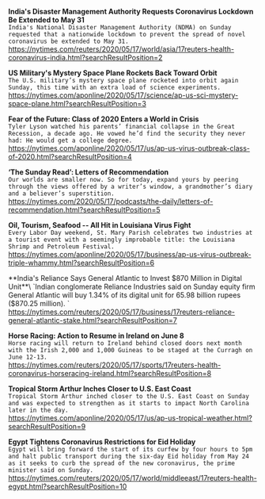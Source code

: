 **India's Disaster Management Authority Requests Coronavirus Lockdown Be Extended to May 31**\
`India's National Disaster Management Authority (NDMA) on Sunday requested that a nationwide lockdown to prevent the spread of novel coronavirus be extended to May 31.`\
https://nytimes.com/reuters/2020/05/17/world/asia/17reuters-health-coronavirus-india.html?searchResultPosition=2

**US Military's Mystery Space Plane Rockets Back Toward Orbit**\
`The U.S. military’s mystery space plane rocketed into orbit again Sunday, this time with an extra load of science experiments. `\
https://nytimes.com/aponline/2020/05/17/science/ap-us-sci-mystery-space-plane.html?searchResultPosition=3

**Fear of the Future: Class of 2020 Enters a World in Crisis**\
`Tyler Lyson watched his parents’ financial collapse in the Great Recession, a decade ago. He vowed he’d find the security they never had: He would get a college degree.`\
https://nytimes.com/aponline/2020/05/17/us/ap-us-virus-outbreak-class-of-2020.html?searchResultPosition=4

**‘The Sunday Read’: Letters of Recommendation**\
`Our worlds are smaller now. So for today, expand yours by peering through the views offered by a writer’s window, a grandmother’s diary and a believer’s superstition.`\
https://nytimes.com/2020/05/17/podcasts/the-daily/letters-of-recommendation.html?searchResultPosition=5

**Oil, Tourism, Seafood -- All Hit in Louisiana Virus Fight**\
`Every Labor Day weekend, St. Mary Parish celebrates two industries at a tourist event with a seemingly improbable title: the Louisiana Shrimp and Petroleum Festival.`\
https://nytimes.com/aponline/2020/05/17/business/ap-us-virus-outbreak-triple-whammy.html?searchResultPosition=6

**India's Reliance Says General Atlantic to Invest $870 Million in Digital Unit**\
`Indian conglomerate Reliance Industries said on Sunday equity firm General Atlantic will buy 1.34% of its digital unit for 65.98 billion rupees ($870.25 million). `\
https://nytimes.com/reuters/2020/05/17/business/17reuters-reliance-general-atlantic-stake.html?searchResultPosition=7

**Horse Racing: Action to Resume in Ireland on June 8**\
`Horse racing will return to Ireland behind closed doors next month with the Irish 2,000 and 1,000 Guineas to be staged at the Curragh on June 12-13.`\
https://nytimes.com/reuters/2020/05/17/sports/17reuters-health-coronavirus-horseracing-ireland.html?searchResultPosition=8

**Tropical Storm Arthur Inches Closer to U.S. East Coast**\
`Tropical Storm Arthur inched closer to the U.S. East Coast on Sunday and was expected to strengthen as it starts to impact North Carolina later in the day.`\
https://nytimes.com/aponline/2020/05/17/us/ap-us-tropical-weather.html?searchResultPosition=9

**Egypt Tightens Coronavirus Restrictions for Eid Holiday**\
`Egypt will bring forward the start of its curfew by four hours to 5pm and halt public transport during the six-day Eid holiday from May 24 as it seeks to curb the spread of the new coronavirus, the prime minister said on Sunday.`\
https://nytimes.com/reuters/2020/05/17/world/middleeast/17reuters-health-egypt.html?searchResultPosition=10

